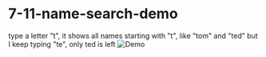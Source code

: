 ﻿# 7-11-name-search-demo
 type a letter "t", it shows all names starting with "t", like "tom" and "ted"
but I keep typing "te", only ted is left
![Demo](https://github.com/user-attachments/assets/43f24285-c451-4c91-9142-2ca462266bce)
